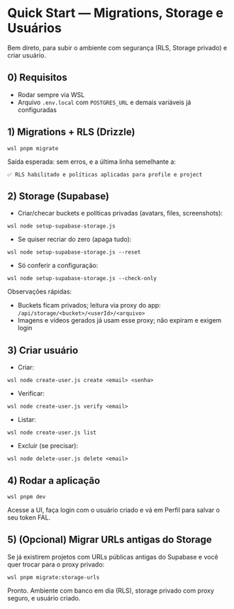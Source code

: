 # Quick Start — Migrations, Storage e Usuários

Bem direto, para subir o ambiente com segurança (RLS, Storage privado) e criar usuário.

## 0) Requisitos
- Rodar sempre via WSL
- Arquivo `.env.local` com `POSTGRES_URL` e demais variáveis já configuradas

## 1) Migrations + RLS (Drizzle)
```
wsl pnpm migrate
```
Saída esperada: sem erros, e a última linha semelhante a:
```
✅ RLS habilitado e políticas aplicadas para profile e project
```

## 2) Storage (Supabase)
- Criar/checar buckets e políticas privadas (avatars, files, screenshots):
```
wsl node setup-supabase-storage.js
```
- Se quiser recriar do zero (apaga tudo):
```
wsl node setup-supabase-storage.js --reset
```
- Só conferir a configuração:
```
wsl node setup-supabase-storage.js --check-only
```

Observações rápidas:
- Buckets ficam privados; leitura via proxy do app: `/api/storage/<bucket>/<userId>/<arquivo>`
- Imagens e vídeos gerados já usam esse proxy; não expiram e exigem login

## 3) Criar usuário
- Criar:
```
wsl node create-user.js create <email> <senha>
```
- Verificar:
```
wsl node create-user.js verify <email>
```
- Listar:
```
wsl node create-user.js list
```
- Excluir (se precisar):
```
wsl node delete-user.js delete <email>
```

## 4) Rodar a aplicação
```
wsl pnpm dev
```
Acesse a UI, faça login com o usuário criado e vá em Perfil para salvar o seu token FAL.

## 5) (Opcional) Migrar URLs antigas do Storage
Se já existirem projetos com URLs públicas antigas do Supabase e você quer trocar para o proxy privado:
```
wsl pnpm migrate:storage-urls
```

Pronto. Ambiente com banco em dia (RLS), storage privado com proxy seguro, e usuário criado.

